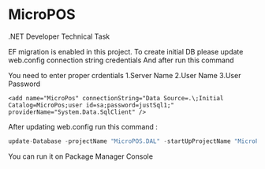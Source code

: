 # MicroPOS
.NET Developer Technical Task

EF migration is enabled in this project. To create initial DB please update web.config connection string credentials 
And after run this command

You need to enter proper crdentials
1.Server Name
2.User Name
3.User Password

```
<add name="MicroPos" connectionString="Data Source=.\;Initial Catalog=MicroPos;user id=sa;password=justSql1;" providerName="System.Data.SqlClient" />
```

After updating web.config run this command :


```C#
update-Database -projectName "MicroPOS.DAL" -startUpProjectName "MicroPOS.API" -verbose
```

You can run it on Package Manager Console 
